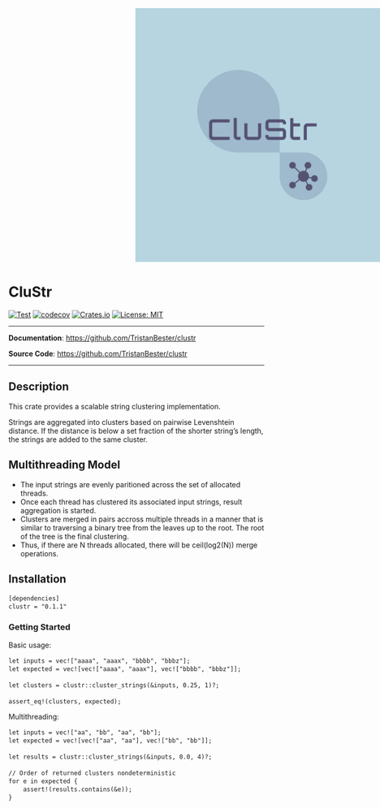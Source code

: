 [<img src="./docs/logo.png" width="500" style="padding-left: 250px;"/>](./docs/logo.png)

# CluStr

[![Test](https://github.com/TristanBester/clustr/actions/workflows/test.yaml/badge.svg)](https://github.com/TristanBester/clustr/actions/workflows/test.yaml)
[![codecov](https://codecov.io/gh/TristanBester/clustr/branch/main/graph/badge.svg?token=1ISWO9KU9S)](https://codecov.io/gh/TristanBester/clustr)
[![Crates.io](https://img.shields.io/crates/v/c?style=flat&color=blueviolet)](https://crates.io/crates/clap)
[![License: MIT](https://img.shields.io/badge/License-MIT-blue.svg?style=flat&logo=git)](https://opensource.org/licenses/MIT)

---

**Documentation**: <a href="https://github.com/TristanBester/clustr" target="_blank">https://github.com/TristanBester/clustr</a>

**Source Code**: <a href="https://github.com/TristanBester/clustr" target="_blank">https://github.com/TristanBester/clustr</a>

---

## Description
This crate provides a scalable string clustering implementation.

Strings are aggregated into clusters based on pairwise Levenshtein distance. If the distance is below a set fraction of the shorter string’s length, the strings are added to the same cluster.

## Multithreading Model
- The input strings are evenly paritioned across the set of allocated threads.
- Once each thread has clustered its associated input strings, result aggregation is started.
- Clusters are merged in pairs accross multiple threads in a manner that is similar to traversing a binary tree from the leaves up to the root. The root of the tree is the final clustering.
- Thus, if there are N threads allocated, there will be ceil(log2(N)) merge operations.

## Installation
```
[dependencies]
clustr = "0.1.1"
```

### Getting Started
Basic usage:
```
let inputs = vec!["aaaa", "aaax", "bbbb", "bbbz"];
let expected = vec![vec!["aaaa", "aaax"], vec!["bbbb", "bbbz"]];

let clusters = clustr::cluster_strings(&inputs, 0.25, 1)?;

assert_eq!(clusters, expected);
```

Multithreading:
```
let inputs = vec!["aa", "bb", "aa", "bb"];
let expected = vec![vec!["aa", "aa"], vec!["bb", "bb"]];

let results = clustr::cluster_strings(&inputs, 0.0, 4)?;
  
// Order of returned clusters nondeterministic
for e in expected {
    assert!(results.contains(&e));
}
```





